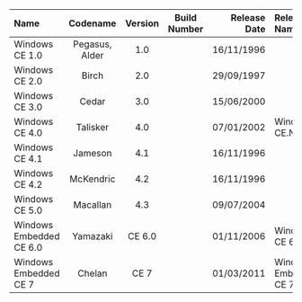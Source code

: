 | Name                                                   | Codename          | Version | Build Number      | Release Date | Release Name                                             |
| :----------------------------------------------------- | :---------------: | :-----: | :---------------: | -----------: | :------------------------------------------------------- |
| Windows CE 1.0                                         | Pegasus, Alder    |   1.0   |                   |  16/11/1996  |                                                          |
| Windows CE 2.0                                         | Birch             |   2.0   |                   |  29/09/1997  |                                                          |
| Windows CE 3.0                                         | Cedar             |   3.0   |                   |  15/06/2000  |                                                          |
| Windows CE 4.0                                         | Talisker          |   4.0   |                   |  07/01/2002  |Windows CE.NET                                            |
| Windows CE 4.1                                         | Jameson           |   4.1   |                   |  16/11/1996  |                                                          |
| Windows CE 4.2                                         | McKendric         |   4.2   |                   |  16/11/1996  |                                                          |
| Windows CE 5.0                                         | Macallan          |   4.3   |                   |  09/07/2004  |                                                          |
| Windows Embedded CE 6.0                                | Yamazaki          | CE 6.0  |                   |  01/11/2006  |Windows CE 6.0                                            |
| Windows Embedded CE 7                                  | Chelan            |   CE 7  |                   |  01/03/2011  |Windows Embedded CE 7                                     |
